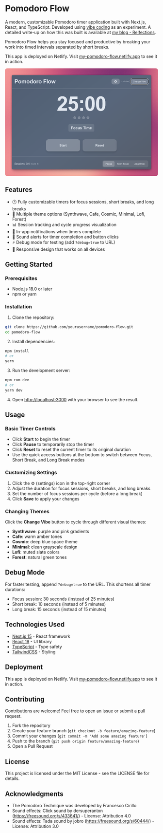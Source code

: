 # Pomodoro Flow

A modern, customizable Pomodoro timer application built with Next.js, React, and TypeScript. Developed using [vibe coding](https://en.wikipedia.org/wiki/Vibe_coding) as an experiment. 
A detailed write-up on how this was built is available at [my blog - Relfections](https://annjose.com/post/vibe-coding-pomodoro-app/).

Pomodoro Flow helps you stay focused and productive by breaking your work into timed intervals separated by short breaks.

This app is deployed on Netlify. Visit [my-pomodoro-flow.netlify.app](https://my-pomodoro-flow.netlify.app) to see it in action.

![Pomodoro Flow App Screenshot](public/screenshots/main-page.png)

## Features

- 🕒 Fully customizable timers for focus sessions, short breaks, and long breaks
- 🎨 Multiple theme options (Synthwave, Cafe, Cosmic, Minimal, Lofi, Forest)
- 📊 Session tracking and cycle progress visualization
- 🔔 In-app notifications when timers complete
- 🎵 Sound alerts for timer completion and button clicks
- ⚡ Debug mode for testing (add `?debug=true` to URL)
- 📱 Responsive design that works on all devices

## Getting Started

### Prerequisites

- Node.js 18.0 or later
- npm or yarn

### Installation

1. Clone the repository:
```bash
git clone https://github.com/yourusername/pomodoro-flow.git
cd pomodoro-flow
```

2. Install dependencies:
```bash
npm install
# or
yarn
```

3. Run the development server:
```bash
npm run dev
# or
yarn dev
```

4. Open [http://localhost:3000](http://localhost:3000) with your browser to see the result.

## Usage

### Basic Timer Controls

- Click **Start** to begin the timer
- Click **Pause** to temporarily stop the timer
- Click **Reset** to reset the current timer to its original duration
- Use the quick access buttons at the bottom to switch between Focus, Short Break, and Long Break modes

### Customizing Settings

1. Click the ⚙️ (settings) icon in the top-right corner
2. Adjust the duration for focus sessions, short breaks, and long breaks
3. Set the number of focus sessions per cycle (before a long break)
4. Click **Save** to apply your changes

### Changing Themes

Click the **Change Vibe** button to cycle through different visual themes:
- **Synthwave**: purple and pink gradients
- **Cafe**: warm amber tones
- **Cosmic**: deep blue space theme
- **Minimal**: clean grayscale design
- **Lofi**: muted slate colors
- **Forest**: natural green tones

## Debug Mode

For faster testing, append `?debug=true` to the URL. This shortens all timer durations:
- Focus session: 30 seconds (instead of 25 minutes)
- Short break: 10 seconds (instead of 5 minutes)
- Long break: 15 seconds (instead of 15 minutes)

## Technologies Used

- [Next.js 15](https://nextjs.org/) - React framework
- [React 19](https://react.dev/) - UI library
- [TypeScript](https://www.typescriptlang.org/) - Type safety
- [TailwindCSS](https://tailwindcss.com/) - Styling

## Deployment

This app is deployed on Netlify. Visit [my-pomodoro-flow.netlify.app](https://my-pomodoro-flow.netlify.app) to see it in action.

## Contributing

Contributions are welcome! Feel free to open an issue or submit a pull request.

1. Fork the repository
2. Create your feature branch (`git checkout -b feature/amazing-feature`)
3. Commit your changes (`git commit -m 'Add some amazing feature'`)
4. Push to the branch (`git push origin feature/amazing-feature`)
5. Open a Pull Request

## License

This project is licensed under the MIT License - see the LICENSE file for details.

## Acknowledgments

- The Pomodoro Technique was developed by Francesco Cirillo
- Sound effects: Click sound by dersuperanton (https://freesound.org/s/433641/) - License: Attribution 4.0
- Sound effects: Tada sound by jobro (https://freesound.org/s/60444/) - License: Attribution 3.0
